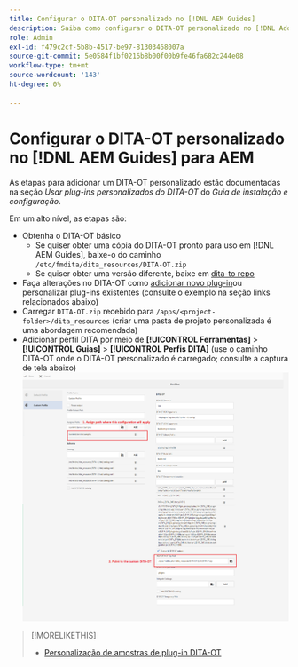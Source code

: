 ```yaml
---
title: Configurar o DITA-OT personalizado no [!DNL AEM Guides]
description: Saiba como configurar o DITA-OT personalizado no [!DNL Adobe Experience Manager Guides]
role: Admin
exl-id: f479c2cf-5b8b-4517-be97-81303468007a
source-git-commit: 5e0584f1bf0216b8b00f00b9fe46fa682c244e08
workflow-type: tm+mt
source-wordcount: '143'
ht-degree: 0%

---
```


# Configurar o DITA-OT personalizado no [!DNL AEM Guides] para AEM

As etapas para adicionar um DITA-OT personalizado estão documentadas na seção _Usar plug-ins personalizados do DITA-OT_ do _Guia de instalação e configuração_.

Em um alto nível, as etapas são:

+ Obtenha o DITA-OT básico
   + Se quiser obter uma cópia do DITA-OT pronto para uso em [!DNL AEM Guides], baixe-o do caminho `/etc/fmdita/dita_resources/DITA-OT.zip`
   + Se quiser obter uma versão diferente, baixe em [dita-to repo](https://www.dita-ot.org/download)
+ Faça alterações no DITA-OT como [adicionar novo plug-in](https://www.dita-ot.org/dev/topics/plugins-installing.html)ou personalizar plug-ins existentes (consulte o exemplo na seção links relacionados abaixo)
+ Carregar `DITA-OT.zip` recebido para `/apps/<project-folder>/dita_resources` (criar uma pasta de projeto personalizada é uma abordagem recomendada)
+ Adicionar perfil DITA por meio de **[!UICONTROL Ferramentas]** > **[!UICONTROL Guias]** > **[!UICONTROL Perfis DITA]** (use o caminho DITA-OT onde o DITA-OT personalizado é carregado; consulte a captura de tela abaixo)
  ![Perfis DITA](assets/dita-profile.png)

>[!MORELIKETHIS]
>
>+ [Personalização de amostras de plug-in DITA-OT](https://www.dita-ot.org/dev/topics/pdf-customization.html)
